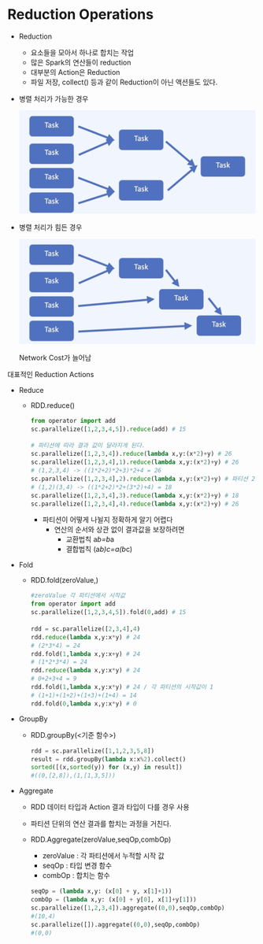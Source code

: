 # Reduction Operations

- Reduction
    - 요소들을 모아서 하나로 합치는 작업
    - 많은 Spark의 연산들이 reduction
    - 대부분의 Action은 Reduction
    - 파일 저장, collect() 등과 같이 Reduction이 아닌 액션들도 있다.
- 병렬 처리가 가능한 경우
    
    ![Untitled](Reduction_Operations/Untitled.png)
    
- 병렬 처리가 힘든 경우
    
    ![Untitled](Reduction_Operations/Untitled%201.png)
    
    Network Cost가 늘어남
    

대표적인 Reduction Actions

- Reduce
    - RDD.reduce(<function>)
        
        ```python
        from operator import add
        sc.parallelize([1,2,3,4,5]).reduce(add) # 15
        
        # 파티션에 따라 결과 값이 달라지게 된다.
        sc.parallelize([1,2,3,4]).reduce(lambda x,y:(x*2)+y) # 26
        sc.parallelize([1,2,3,4],1).reduce(lambda x,y:(x*2)+y) # 26
        # (1,2,3,4) -> ((1*2+2)*2+3)*2+4 = 26
        sc.parallelize([1,2,3,4],2).reduce(lambda x,y:(x*2)+y) # 파티션 2개 지정 18 
        # (1,2)(3,4) -> ((1*2+2)*2+(3*2)+4) = 18
        sc.parallelize([1,2,3,4],3).reduce(lambda x,y:(x*2)+y) # 18
        sc.parallelize([1,2,3,4],4).reduce(lambda x,y:(x*2)+y) # 26
        ```
        
        - 파티션이 어떻게 나뉠지 정확하게 알기 어렵다
            - 연산의 순서와 상관 없이 결과값을 보장하려면
                - 교환법칙 a*b=b*a
                - 결합법칙 (a*b)*c=a*(b*c)
- Fold
    - RDD.fold(zeroValue,<function>)
        
        ```python
        #zeroValue 각 파티션에서 시작값
        from operator import add
        sc.parallelize([1,2,3,4,5]).fold(0,add) # 15
        
        rdd = sc.parallelize([2,3,4],4)
        rdd.reduce(lambda x,y:x*y) # 24
        # (2*3*4) = 24
        rdd.fold(1,lambda x,y:x+y) # 24
        # (1*2*3*4) = 24
        rdd.reduce(lambda x,y:x*y) # 24
        # 0+2+3+4 = 9
        rdd.fold(1,lambda x,y:x*y) # 24 / 각 파티션의 시작값이 1 
        # (1+1)+(1+2)+(1+3)+(1+4) = 14
        rdd.fold(0,lambda x,y:x*y) # 0
        ```
        
- GroupBy
    - RDD.groupBy(<기준 함수>)
        
        ```python
        rdd = sc.parallelize([1,1,2,3,5,8])
        result = rdd.groupBy(lambda x:x%2).collect()
        sorted([(x,sorted(y)) for (x,y) in result])
        #((0,[2,8]),(1,[1,3,5]))
        ```
        
- Aggregate
    - RDD 데이터 타입과 Action 결과 타입이 다를 경우 사용
    - 파티션 단위의 연산 결과를 합치는 과정을 거친다.
    - RDD.Aggregate(zeroValue,seqOp,combOp)
        - zeroValue : 각 파티션에서 누적할 시작 값
        - seqOp : 타입 변경 함수
        - combOp : 합치는 함수
        
        ```python
        seqOp = (lambda x,y: (x[0] + y, x[1]+1))
        combOp = (lambda x,y: (x[0] + y[0], x[1]+y[1]))
        sc.parallelize([1,2,3,4]).aggregate((0,0),seqOp,combOp)
        #(10,4)
        sc.parallelize([]).aggregate((0,0),seqOp,combOp)
        #(0,0)
        ```